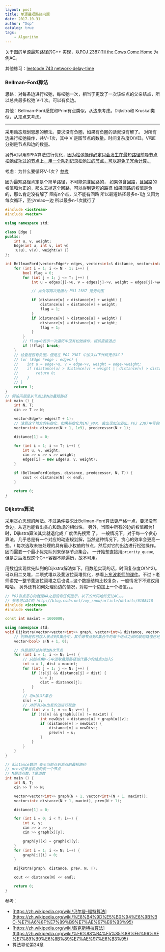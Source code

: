```yaml
---
layout: post
title: 单源最短路径问题
date: 2017-10-31
author: "Xsp"
catalog: true
tags:
    - Algorithm
---
```

关于图的单源最短路径的C++ 实现，以[POJ 2387:Til the Cows Come Home](http://bailian.openjudge.cn/practice/2387/) 为例AC。

其他练习：[leetcode 743 network-delay-time](https://leetcode.com/problems/network-delay-time/description/)

### Bellman-Ford算法
思路：对每条边进行松弛，每松弛一次，相当于更改了一次该结点的父亲结点，所以总共最多松弛 V-1 次。可以有负边。

其他：Bellman-Ford感觉和Prim有点类似，从边来考虑。Dijkstra和 Kruskal类似，从顶点来考虑。

---

采用动态规划思想的解法。要求没有负圈，如果有负圈的话就没有解了。
对所有边进行松弛操作，共V−1次，其中 V 是图节点的数量。时间复杂度O(VE)。V和E分别是节点和边的数量。

另外可以用SPFA算法进行优化，[因为松弛操作必定只会发生在最短路径前导节点松弛成功过的节点上，用一个队列记录松弛过的节点，可以避免了冗余计算。](https://zh.wikipedia.org/wiki/%E8%B4%9D%E5%B0%94%E6%9B%BC-%E7%A6%8F%E7%89%B9%E7%AE%97%E6%B3%95)

考虑：为什么要循环V-1次？
[参考](http://www.wutianqi.com/?p=1912)

因为最短路径肯定是个简单路径，不可能包含回路的，
如果包含回路，且回路的权值和为正的，那么去掉这个回路，可以得到更短的路径
如果回路的权值是负的，那么肯定没有解了
图有n个点，又不能有回路
所以最短路径最多n-1边
又因为每次循环，至少relax一边
所以最多n-1次就行了

```cpp
#include <iostream>
#include <vector>

using namespace std;

class Edge {
public:
    int u, v, weight;
    Edge(int u, int v, int w)
    :u(u), v(v), weight(w) {}
};

int BellmanFord(vector<Edge*> edges, vector<int>& distance, vector<int>& predecessor, int N, int T) {
    for (int i = 1; i <= N - 1; i++) {
        bool flag = 0;
        for (int j = 1; j <= T; j++) {
            int u = edges[j]->u, v = edges[j]->v, weight = edges[j]->weight;

            // 此处写两次是因为 POJ 2387 是无向图

            if (distance[u] > distance[v] + weight) {
                distance[u] = distance[v] + weight;
                flag = 1;
            }
            if (distance[v] > distance[u] + weight) {
                distance[v] = distance[u] + weight;
                flag = 1;
            }
        }
        // flag=0表示一次遍历中没有松弛操作，提前直接退出
        if (!flag) break;
    }
    // 检查是否有负圈。但是在 POJ 2387 中加入以下代码无法AC？
    // for (Edge *edge : edges) {
    //    int u = edge->u, v = edge->v, weight = edge->weight;
    //    if (distance[u] > distance[v] + weight || distance[v] > distance[u] + weight) {
    //        return 0;
    //    }
    // }
    return 1;
}
// 假设问题是从节点1到N的最短路径
int main () {
    int N, T;
    cin >> T >> N;

    vector<Edge*> edges(T + 1);
    // 注意这个地方的初始化，如果初始化为INT_MAX，会出现加法溢出。POJ 2387中写的1-100范围有问题可忽略
    vector<int> distance(N + 1, 1e9), predecessor(N + 1);

    distance[1] = 0;

    for (int i = 1; i <= T; i++) {
        int u, v, weight;
        cin >> u >> v >> weight;
        edges[i] = new Edge(u, v, weight);
    }

    if (BellmanFord(edges, distance, predecessor, N, T)) {
        cout << distance[N] << endl;
    }

    return 0;
}
```

### Dijkstra算法
采用贪心思想的解法。不过条件要求比Bellman-Ford算法更严格一点，要求没有负边。从这也能看出贪心和动规的相似性。
另外，当图中所有的边的权值都为1时，Dijkstra算法其实就退化成 广度优先搜索 了。
一般情况下，对于每一个贪心算法，几乎总是有一个对应的动态规划解，当然这种情况下，贪心的效率会更高一些。\\
每次选取未被处理的具有最小权值的节点，然后对它的出边进行松弛操作。因而需要一个最小优先队列来保存节点集合。
一开始想直接用`priority_queue`, 但是之后发现这个C++容器不能遍历，故不可用。

用数组实现优先队列的Dijkstra解法如下。用数组实现的话，时间复杂度O(N^2)。可以用二叉堆，二项式堆以及斐波拉契堆优化，参看[卜东波老师的课件](http://bioinfo.ict.ac.cn/~dbu/AlgorithmCourses/Lectures/Lec7-Heap.pdf)。不过卜老师讲完一整节斐波拉契堆之后也说...这个数据结构比较复杂，一般情况下不建议用哈哈。
另外还有如何处理负边的情况，对每一个边加上一个权值。。。

```cpp
// POJ有点恶心的就是WA之后没有任何提示，以下的代码始终无法AC。。。
// 参考可以AC的 http://blog.csdn.net/zxy_snow/article/details/6108418
#include <iostream>
#include <vector>

const int maxint = 1000000;

using namespace std;
void Dijkstra(vector<vector<int>> graph, vector<int>& distance, vector<int>& prev, int N, int T) {
    // 判断是否已存入该点到S集合中，其中源节点到S集合中的每个结点之间的最短路径已经被找到。
    vector<bool> s(N + 1, 0);

    // 外层循环总共添加N次节点
    for (int i = 1; i <= N; i++) {
        // 从结点集V-S中选取最短路径估计最小的结点u加入S
        int u = 1, dist = maxint;
        for (int j = 1; j <= N; j++) {
            if (!s[j] && distance[j] < dist) {
                u = j;
                dist = distance[j];
            }
        }
        // 将u加入S集合
        s[u] = 1;
        // 对所有从u出发的边进行松弛
        for (int v = 1; v <= N; v++) {
            if (!s[v] && graph[u][v] != maxint) {
                int newDist = distance[u] + graph[u][v];
                if (distance[v] > newDist) {
                    distance[v] = newDist;
                    prev[v] = u;
                }
            }
        }
    }
}

// distance数组 表示当前点到源点的最短路径
// prev记录当前点的前一个节点
// N是顶点数，T是边数
int main () {
    int N, T;
    cin >> T >> N;

    vector<vector<int>> graph(N + 1, vector<int>(N + 1, maxint));
    vector<int> distance(N + 1, maxint), prev(N + 1);

    distance[1] = 0;

    for (int i = 0; i < T; i++) {
        int x, y;
        cin >> x >> y;
        cin >> graph[x][y];

        graph[y][x] = graph[x][y];
    }
    for (int i = 1; i <= N; i++) {
        graph[i][i] = 0;
    }

    Dijkstra(graph, distance, prev, N, T);

    cout << distance[N] << endl;

    return 0;
}
```

参考：
+ [https://zh.wikipedia.org/wiki/贝尔曼-福特算法](https://zh.wikipedia.org/wiki/%E8%B4%9D%E5%B0%94%E6%9B%BC-%E7%A6%8F%E7%89%B9%E7%AE%97%E6%B3%95)
+ [https://zh.wikipedia.org/wiki/戴克斯特拉算法](https://zh.wikipedia.org/wiki/%E6%88%B4%E5%85%8B%E6%96%AF%E7%89%B9%E6%8B%89%E7%AE%97%E6%B3%95)
+ 算法导论第24章
